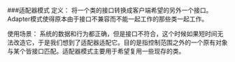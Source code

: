 ###适配器模式
定义：
    将一个类的接口转换成客户端希望的另外一个接口。Adapter模式使得原本由于接口不兼容而不能一起工作的那些类一起工作。
    
使用场景：
    系统的数据和行为都正确，但是接口不符合，这个时候如果短时间无法改造它，于是我们想到了适配器适配它。目的是指控制范围之外的一个原有对象与某个皆接口匹配。适配器模式主要用于希望复用一些现存的类。
